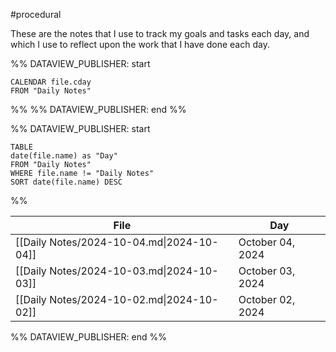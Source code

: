 #procedural 

These are the notes that I use to track my goals and tasks each day, and which I use to reflect upon the work that I have done each day.

%% DATAVIEW_PUBLISHER: start
```dataview
CALENDAR file.cday
FROM "Daily Notes"
```
%%
%% DATAVIEW_PUBLISHER: end %%


%% DATAVIEW_PUBLISHER: start
```dataview
TABLE
date(file.name) as "Day"
FROM "Daily Notes"
WHERE file.name != "Daily Notes"
SORT date(file.name) DESC
```
%%

| File                                      | Day              |
| ----------------------------------------- | ---------------- |
| [[Daily Notes/2024-10-04.md\|2024-10-04]] | October 04, 2024 |
| [[Daily Notes/2024-10-03.md\|2024-10-03]] | October 03, 2024 |
| [[Daily Notes/2024-10-02.md\|2024-10-02]] | October 02, 2024 |

%% DATAVIEW_PUBLISHER: end %%